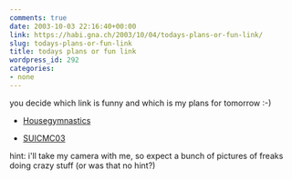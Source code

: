 ```yaml
---
comments: true
date: 2003-10-03 22:16:40+00:00
link: https://habi.gna.ch/2003/10/04/todays-plans-or-fun-link/
slug: todays-plans-or-fun-link
title: todays plans or fun link
wordpress_id: 292
categories:
- none
---
```


you decide which link is funny and which is my plans for tomorrow :-)



	
  * [Housegymnastics](http://www.housegymnastics.com/)

	
  * [SUICMC03](http://www.suicmc03.ch/)


hint: i'll take my camera with me, so expect a bunch of pictures of freaks doing crazy stuff (or was that no hint?)
